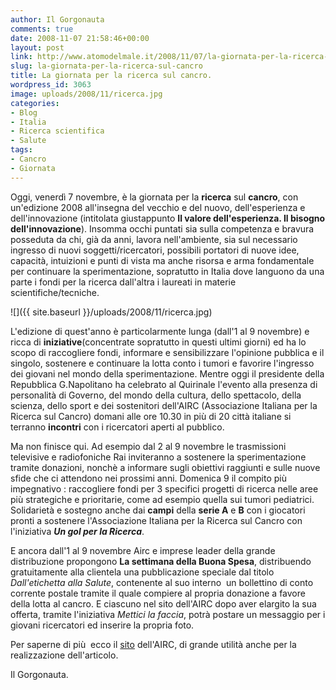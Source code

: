 ```yaml
---
author: Il Gorgonauta
comments: true
date: 2008-11-07 21:58:46+00:00
layout: post
link: http://www.atomodelmale.it/2008/11/07/la-giornata-per-la-ricerca-sul-cancro/
slug: la-giornata-per-la-ricerca-sul-cancro
title: La giornata per la ricerca sul cancro.
wordpress_id: 3063
image: uploads/2008/11/ricerca.jpg
categories:
- Blog
- Italia
- Ricerca scientifica
- Salute
tags:
- Cancro
- Giornata
---
```


Oggi, venerdì 7 novembre, è la giornata per la **ricerca** sul **cancro**, con un'edizione 2008 all'insegna del vecchio e del nuovo, dell'esperienza e dell'innovazione (intitolata giustappunto **Il valore dell'esperienza. Il bisogno dell'innovazione**). Insomma occhi puntati sia sulla competenza e bravura posseduta da chi, già da anni, lavora nell'ambiente, sia sul necessario ingresso di nuovi soggetti/ricercatori, possibili portatori di nuove idee, capacità, intuizioni e punti di vista ma anche risorsa e arma fondamentale per continuare la sperimentazione, sopratutto in Italia dove languono da una parte i fondi per la ricerca dall'altra i laureati in materie scientifiche/tecniche.

![]({{ site.baseurl }}/uploads/2008/11/ricerca.jpg)

L'edizione di quest'anno è particolarmente lunga (dall'1 al 9 novembre) e ricca di **iniziative**(concentrate sopratutto in questi ultimi giorni) ed ha lo scopo di raccogliere fondi, informare e sensibilizzare l'opinione pubblica e il singolo, sostenere e continuare la lotta conto i tumori e favorire l'ingresso dei giovani nel mondo della sperimentazione. Mentre oggi il presidente della Repubblica G.Napolitano ha celebrato al Quirinale l'evento alla presenza di personalità di Governo, del mondo della cultura, dello spettacolo, della scienza, dello sport e dei sostenitori dell'AIRC (Associazione Italiana per la Ricerca sul Cancro) domani alle ore 10.30 in più di 20 città italiane si terranno **incontri** con i ricercatori aperti al pubblico.

Ma non finisce qui. Ad esempio dal 2 al 9 novembre le trasmissioni televisive e radiofoniche Rai inviteranno a sostenere la sperimentazione tramite donazioni, nonchè a informare sugli obiettivi raggiunti e sulle nuove sfide che ci attendono nei prossimi anni. Domenica 9 il compito più impegnativo : raccogliere fondi per 3 specifici progetti di ricerca nelle aree più strategiche e prioritarie, come ad esempio quella sui tumori pediatrici. Solidarietà e sostegno anche dai **campi** della **serie A** e **B** con i giocatori pronti a sostenere l'Associazione Italiana per la Ricerca sul Cancro con l'iniziativa **_Un gol per la Ricerca_**.

E ancora dall'1 al 9 novembre Airc e imprese leader della grande distribuzione propongono **La settimana della Buona Spesa**, distribuendo gratuitamente alla clientela una pubblicazione speciale dal titolo _Dall'etichetta alla Salute_, contenente al suo interno  un bollettino di conto corrente postale tramite il quale compiere al propria donazione a favore della lotta al cancro. E ciascuno nel sito dell'AIRC dopo aver elargito la sua offerta, tramite l'iniziativa _Mettici la faccia_, potrà postare un messaggio per i giovani ricercatori ed inserire la propria foto.

Per saperne di più  ecco il [sito](http://www.airc.it/index.asp) dell'AIRC, di grande utilità anche per la realizzazione dell'articolo.

Il Gorgonauta.
